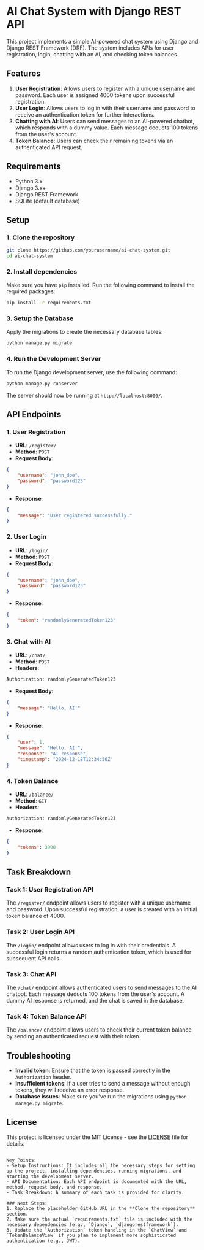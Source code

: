 # AI Chat System with Django REST API

This project implements a simple AI-powered chat system using Django and Django REST Framework (DRF). The system includes APIs for user registration, login, chatting with an AI, and checking token balances.

## Features

1. **User Registration**: Allows users to register with a unique username and password. Each user is assigned 4000 tokens upon successful registration.
2. **User Login**: Allows users to log in with their username and password to receive an authentication token for further interactions.
3. **Chatting with AI**: Users can send messages to an AI-powered chatbot, which responds with a dummy value. Each message deducts 100 tokens from the user's account.
4. **Token Balance**: Users can check their remaining tokens via an authenticated API request.

## Requirements

- Python 3.x
- Django 3.x+
- Django REST Framework
- SQLite (default database)

## Setup

### 1. Clone the repository

```bash
git clone https://github.com/yourusername/ai-chat-system.git
cd ai-chat-system
```

### 2. Install dependencies

Make sure you have `pip` installed. Run the following command to install the required packages:

```bash
pip install -r requirements.txt
```

### 3. Setup the Database

Apply the migrations to create the necessary database tables:

```bash
python manage.py migrate
```

### 4. Run the Development Server

To run the Django development server, use the following command:

```bash
python manage.py runserver
```

The server should now be running at `http://localhost:8000/`.

## API Endpoints

### 1. **User Registration**

- **URL**: `/register/`
- **Method**: `POST`
- **Request Body**:

```json
{
    "username": "john_doe",
    "password": "password123"
}
```

- **Response**:

```json
{
    "message": "User registered successfully."
}
```

### 2. **User Login**

- **URL**: `/login/`
- **Method**: `POST`
- **Request Body**:

```json
{
    "username": "john_doe",
    "password": "password123"
}
```

- **Response**:

```json
{
    "token": "randomlyGeneratedToken123"
}
```

### 3. **Chat with AI**

- **URL**: `/chat/`
- **Method**: `POST`
- **Headers**:

```bash
Authorization: randomlyGeneratedToken123
```

- **Request Body**:

```json
{
    "message": "Hello, AI!"
}
```

- **Response**:

```json
{
    "user": 1,
    "message": "Hello, AI!",
    "response": "AI response",
    "timestamp": "2024-12-18T12:34:56Z"
}
```

### 4. **Token Balance**

- **URL**: `/balance/`
- **Method**: `GET`
- **Headers**:

```bash
Authorization: randomlyGeneratedToken123
```

- **Response**:

```json
{
    "tokens": 3900
}
```

## Task Breakdown

### Task 1: User Registration API

The `/register/` endpoint allows users to register with a unique username and password. Upon successful registration, a user is created with an initial token balance of 4000.

### Task 2: User Login API

The `/login/` endpoint allows users to log in with their credentials. A successful login returns a random authentication token, which is used for subsequent API calls.

### Task 3: Chat API

The `/chat/` endpoint allows authenticated users to send messages to the AI chatbot. Each message deducts 100 tokens from the user's account. A dummy AI response is returned, and the chat is saved in the database.

### Task 4: Token Balance API

The `/balance/` endpoint allows users to check their current token balance by sending an authenticated request with their token.

## Troubleshooting

- **Invalid token**: Ensure that the token is passed correctly in the `Authorization` header.
- **Insufficient tokens**: If a user tries to send a message without enough tokens, they will receive an error response.
- **Database issues**: Make sure you've run the migrations using `python manage.py migrate`.

## License

This project is licensed under the MIT License - see the [LICENSE](LICENSE) file for details.

```

Key Points:
- Setup Instructions: It includes all the necessary steps for setting up the project, installing dependencies, running migrations, and starting the development server.
- API Documentation: Each API endpoint is documented with the URL, method, request body, and response.
- Task Breakdown: A summary of each task is provided for clarity.

### Next Steps:
1. Replace the placeholder GitHub URL in the **Clone the repository** section.
2. Make sure the actual `requirements.txt` file is included with the necessary dependencies (e.g., `Django`, `djangorestframework`).
3. Update the `Authorization` token handling in the `ChatView` and `TokenBalanceView` if you plan to implement more sophisticated authentication (e.g., JWT).
